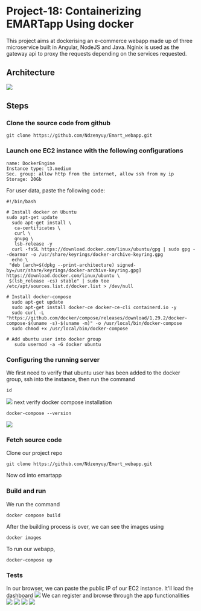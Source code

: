 # Project-18: Containerizing EMARTapp Using docker

This project aims at dockerising an e-commerce webapp made up of three microservice built in Angular, NodeJS and Java. Nginix is used as the gateway api to proxy the requests depending on the services requested. 

## Architecture
![](https://github.com/Ndzenyuy/Emart_webapp/blob/main/images/EMART%20artchitecture.jpg)
	
## Steps
 ### Clone the source code from github
 ```
 git clone https://github.com/Ndzenyuy/Emart_webapp.git
 ```
 
 ### Launch one EC2 instance with the following configurations
 ```
 name: DockerEngine
 Instance type: t3.medium
 Sec. group: allow http from the internet, allow ssh from my ip
 Storage: 20Gb
 ```
 For user data, paste the following code:
 ```
 #!/bin/bash

# Install docker on Ubuntu
sudo apt-get update
   sudo apt-get install \
    ca-certificates \
    curl \
    gnupg \
    lsb-release -y
   curl -fsSL https://download.docker.com/linux/ubuntu/gpg | sudo gpg --dearmor -o /usr/share/keyrings/docker-archive-keyring.gpg
   echo \
  "deb [arch=$(dpkg --print-architecture) signed-by=/usr/share/keyrings/docker-archive-keyring.gpg] https://download.docker.com/linux/ubuntu \
  $(lsb_release -cs) stable" | sudo tee /etc/apt/sources.list.d/docker.list > /dev/null

# Install docker-compose
   sudo apt-get update
   sudo apt-get install docker-ce docker-ce-cli containerd.io -y
   sudo curl -L "https://github.com/docker/compose/releases/download/1.29.2/docker-compose-$(uname -s)-$(uname -m)" -o /usr/local/bin/docker-compose
   sudo chmod +x /usr/local/bin/docker-compose

# Add ubuntu user into docker group
    sudo usermod -a -G docker ubuntu

```
### Configuring the running server
We first need to verify that ubuntu user has been added to the docker group, ssh into the instance, then run the command 
```
id
```
![](https://github.com/Ndzenyuy/Emart_webapp/blob/main/images/Screenshot%20from%202023-08-20%2020-59-17.png)
next verify docker compose installation
```
docker-compose --version
```
![](https://github.com/Ndzenyuy/Emart_webapp/blob/main/images/docker-compose_version.png)

### Fetch source code
Clone our project repo
```
git clone https://github.com/Ndzenyuy/Emart_webapp.git
```
 Now cd into emartapp
 
 ### Build and run
 We run the command 
 ```
 docker compose build
 ```
 After the building process is over, we can see the images using
 ```
 docker images
 ```
 To run our webapp, 
 ```
 docker-compose up
 ```
 
 ### Tests
 In our browser, we can paste the public IP of our EC2 instance. It'll load the dashboard
 ![](https://github.com/Ndzenyuy/Emart_webapp/blob/main/images/homepage.png)
 We can register and browse through the app functionalities
 ![](https://github.com/Ndzenyuy/Emart_webapp/blob/main/images/login.png)
 ![](https://github.com/Ndzenyuy/Emart_webapp/blob/main/images/dashboard.png)
 ![](https://github.com/Ndzenyuy/Emart_webapp/blob/main/images/shopnow_dashboard.png)
 ![](https://github.com/Ndzenyuy/Emart_webapp/blob/main/images/sold_articles.png)
 
 

